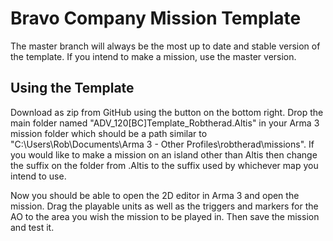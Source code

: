 # Bravo Company Mission Template

The master branch will always be the most up to date and stable version of the template. If you intend to make a mission, use the master version.

## Using the Template

Download as zip from GitHub using the button on the bottom right. Drop the main folder named "ADV_120[BC]Template_Robtherad.Altis" in your Arma 3 mission folder which should be a path similar to "C:\Users\Rob\Documents\Arma 3 - Other Profiles\robtherad\missions". If you would like to make a mission on an island other than Altis then change the suffix on the folder from .Altis to the suffix used by whichever map you intend to use. 

Now you should be able to open the 2D editor in Arma 3 and open the mission. Drag the playable units as well as the triggers and markers for the AO to the area you wish the mission to be played in. Then save the mission and test it.
